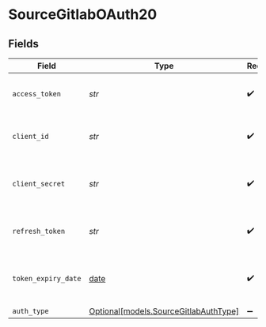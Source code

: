 # SourceGitlabOAuth20


## Fields

| Field                                                                      | Type                                                                       | Required                                                                   | Description                                                                |
| -------------------------------------------------------------------------- | -------------------------------------------------------------------------- | -------------------------------------------------------------------------- | -------------------------------------------------------------------------- |
| `access_token`                                                             | *str*                                                                      | :heavy_check_mark:                                                         | Access Token for making authenticated requests.                            |
| `client_id`                                                                | *str*                                                                      | :heavy_check_mark:                                                         | The API ID of the Gitlab developer application.                            |
| `client_secret`                                                            | *str*                                                                      | :heavy_check_mark:                                                         | The API Secret the Gitlab developer application.                           |
| `refresh_token`                                                            | *str*                                                                      | :heavy_check_mark:                                                         | The key to refresh the expired access_token.                               |
| `token_expiry_date`                                                        | [date](https://docs.python.org/3/library/datetime.html#date-objects)       | :heavy_check_mark:                                                         | The date-time when the access token should be refreshed.                   |
| `auth_type`                                                                | [Optional[models.SourceGitlabAuthType]](../models/sourcegitlabauthtype.md) | :heavy_minus_sign:                                                         | N/A                                                                        |